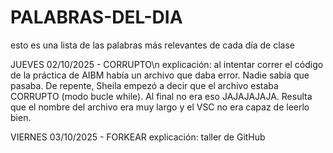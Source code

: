 # PALABRAS-DEL-DIA
esto es una lista de las palabras más relevantes de cada día de clase

JUEVES 02/10/2025 - CORRUPTO\n
explicación: al intentar correr el código de la práctica de AIBM había un archivo que daba error. Nadie sabía que pasaba. De repente, Sheila empezó a decir que el archivo estaba CORRUPTO (modo bucle while). Al final no era eso JAJAJAJAJA.
Resulta que el nombre del archivo era muy largo y el VSC no era capaz de leerlo bien.

VIERNES 03/10/2025 - FORKEAR
explicación: taller de GitHub
